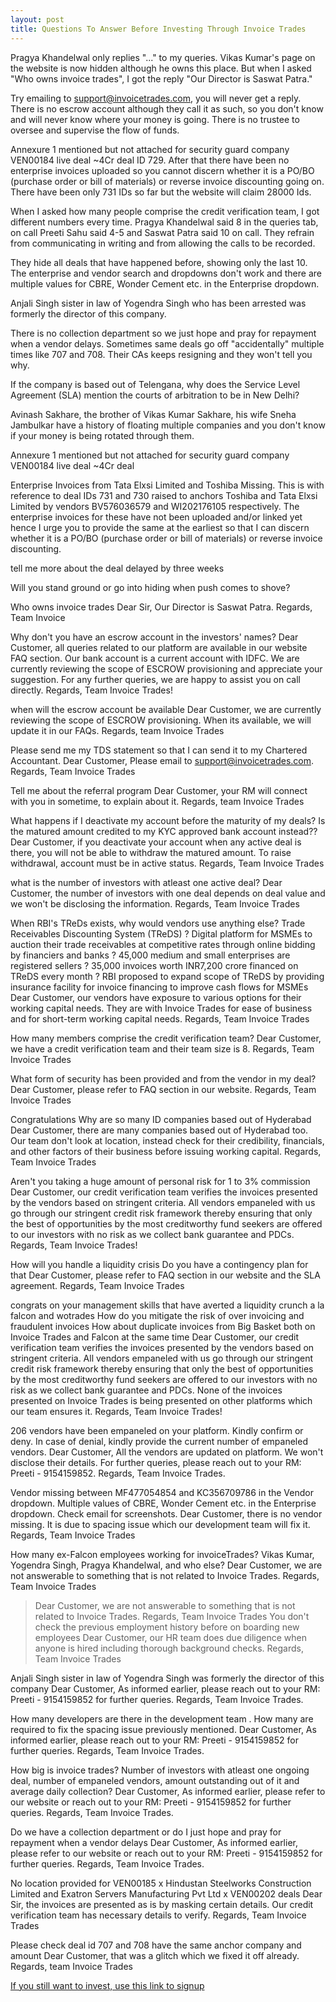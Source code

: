 ```yaml
---
layout: post
title: Questions To Answer Before Investing Through Invoice Trades
---
```

Pragya Khandelwal only replies "..." to my queries. Vikas Kumar's page on the website is now hidden although he owns this place. But when I asked "Who owns invoice trades", I got the reply "Our Director is Saswat Patra."

Try emailing to support@invoicetrades.com, you will never get a reply. There is no escrow account although they call it as such, so you don't know and will never know where your money is going. There is no trustee to oversee and supervise the flow of funds.

Annexure 1 mentioned but not attached for security guard company VEN00184 live deal ~4Cr deal ID 729. After that there have been no enterprise invoices uploaded so you cannot discern whether it is a PO/BO (purchase order or bill of materials) or reverse invoice discounting going on. There have been only 731 IDs so far but the website will claim 28000 Ids.

When I asked how many people comprise the credit verification team, I got different numbers every time. Pragya Khandelwal said 8 in the queries tab, on call Preeti Sahu said 4-5 and Saswat Patra said 10 on call. They refrain from communicating in writing and from allowing the calls to be recorded.

They hide all deals that have happened before, showing only the last 10. The enterprise and vendor search and dropdowns don't work and there are multiple values for CBRE, Wonder Cement etc. in the Enterprise dropdown.

Anjali Singh sister in law of Yogendra Singh who has been arrested was formerly the director of this company.

There is no  collection department so we just hope and pray for repayment when a vendor delays.
Sometimes same deals go off "accidentally" multiple times like 707 and 708.
Their CAs keeps resigning and they won't tell you why.

If the company is based out of Telengana, why does the Service Level Agreement (SLA) mention the courts of arbitration to be in New Delhi?

Avinash Sakhare, the brother of Vikas Kumar Sakhare, his wife Sneha Jambulkar have a history of floating multiple companies and you don't know if your money is being rotated through them.

Annexure 1 mentioned but not attached for security guard company VEN00184 live deal ~4Cr deal

Enterprise Invoices from Tata Elxsi Limited and Toshiba Missing. This is with reference to deal IDs 731 and 730 raised to anchors Toshiba and Tata Elxsi Limited by vendors BV576036579 and WI202176105 respectively. The enterprise invoices for these have not been uploaded and/or linked yet hence I urge you to provide the same at the earliest so that I can discern whether it is a PO/BO (purchase order or bill of materials) or reverse invoice discounting.

tell me more about the deal delayed by three weeks

Will you stand ground or go into hiding when push comes to shove?



Who owns invoice trades
Dear Sir, Our Director is Saswat Patra. Regards, Team Invoice

Why don't you have an escrow account in the investors' names?
Dear Customer, all queries related to our platform are available in our website FAQ section. Our bank account is a current account with IDFC. We are currently reviewing the scope of ESCROW provisioning and appreciate your suggestion. For any further queries, we are happy to assist you on call directly. Regards, Team Invoice Trades!

when will the escrow account be available
Dear Customer, we are currently reviewing the scope of ESCROW provisioning. When its available, we will update it in our FAQs. Regards, team Invoice Trades

Please send me my TDS statement so that I can send it to my Chartered Accountant.
Dear Customer, Please email to support@invoicetrades.com. Regards, Team Invoice Trades

Tell me about the referral program
Dear Customer, your RM will connect with you in sometime, to explain about it. Regards, team Invoice Trades

What happens if I deactivate my account before the maturity of my deals? Is the matured amount credited to my KYC approved bank account instead??
Dear Customer, if you deactivate your account when any active deal is there, you will not be able to withdraw the matured amount. To raise withdrawal, account must be in active status. Regards, Team Invoice Trades

what is the number of investors with atleast one active deal?
Dear Customer, the number of investors with one deal depends on deal value and we won't be disclosing the information. Regards, Team Invoice Trades

When RBI's TReDs exists, why would vendors use anything else? Trade Receivables Discounting System (TReDS) ? Digital platform for MSMEs to auction their trade receivables at competitive rates through online bidding by financiers and banks ? 45,000 medium and small enterprises are registered sellers ? 35,000 invoices worth INR7,200 crore financed on TReDS every month ? RBI proposed to expand scope of TReDS by providing insurance facility for invoice financing to improve cash flows for MSMEs
Dear Customer, our vendors have exposure to various options for their working capital needs. They are with Invoice Trades for ease of business and for short-term working capital needs. Regards, Team Invoice Trades

How many members comprise the credit verification team?
Dear Customer, we have a credit verification team and their team size is 8. Regards, Team Invoice Trades

What form of security has been provided and from the vendor in my deal?
Dear Customer, please refer to FAQ section in our website. Regards, Team Invoice Trades

Congratulations Why are so many ID companies based out of Hyderabad
Dear Customer, there are many companies based out of Hyderabad too. Our team don't look at location, instead check for their credibility, financials, and other factors of their business before issuing working capital. Regards, Team Invoice Trades

Aren't you taking a huge amount of personal risk for 1 to 3% commission
Dear Customer, our credit verification team verifies the invoices presented by the vendors based on stringent criteria. All vendors empaneled with us go through our stringent credit risk framework thereby ensuring that only the best of opportunities by the most creditworthy fund seekers are offered to our investors with no risk as we collect bank guarantee and PDCs. Regards, Team Invoice Trades!

How will you handle a liquidity crisis Do you have a contingency plan for that
Dear Customer, please refer to FAQ section in our website and the SLA agreement. Regards, Team Invoice Trades

congrats on your management skills that have averted a liquidity crunch a la falcon and wotrades How do you mitigate the risk of over invoicing and fraudulent invoices How about duplicate invoices from Big Basket both on Invoice Trades and Falcon at the same time
Dear Customer, our credit verification team verifies the invoices presented by the vendors based on stringent criteria. All vendors empaneled with us go through our stringent credit risk framework thereby ensuring that only the best of opportunities by the most creditworthy fund seekers are offered to our investors with no risk as we collect bank guarantee and PDCs. None of the invoices presented on Invoice Trades is being presented on other platforms which our team ensures it. Regards, Team Invoice Trades!

206 vendors have been empaneled on your platform. Kindly confirm or deny. In case of denial, kindly provide the current number of empaneled vendors.
Dear Customer, All the vendors are updated on platform. We won't disclose their details. For further queries, please reach out to your RM: Preeti - 9154159852. Regards, Team Invoice Trades.

Vendor missing between MF477054854 and KC356709786 in the Vendor dropdown. Multiple values of CBRE, Wonder Cement etc. in the Enterprise dropdown. Check email for screenshots.
Dear Customer, there is no vendor missing. It is due to spacing issue which our development team will fix it. Regards, Team Invoice Trades

How many ex-Falcon employees working for invoiceTrades? Vikas Kumar, Yogendra Singh, Pragya Khandelwal, and who else?
Dear Customer, we are not answerable to something that is not related to Invoice Trades. Regards, Team Invoice Trades
> Dear Customer, we are not answerable to something that is not related to Invoice Trades. Regards, Team Invoice Trades You don't check the previous employment history before on boarding new employees
Dear Customer, our HR team does due diligence when anyone is hired including thorough background checks. Regards, Team Invoice Trades

Anjali Singh sister in law of Yogendra Singh was formerly the director of this company
Dear Customer, As informed earlier, please reach out to your RM: Preeti - 9154159852 for further queries. Regards, Team Invoice Trades.

How many developers are there in the development team . How many are required to fix the spacing issue previously mentioned.
Dear Customer, As informed earlier, please reach out to your RM: Preeti - 9154159852 for further queries. Regards, Team Invoice Trades.

How big is invoice trades? Number of investors with atleast one ongoing deal, number of empaneled vendors, amount outstanding out of it and average daily collection?
Dear Customer, As informed earlier, please refer to our website or reach out to your RM: Preeti - 9154159852 for further queries. Regards, Team Invoice Trades.

Do we have a collection department or do I just hope and pray for repayment when a vendor delays
Dear Customer, As informed earlier, please refer to our website or reach out to your RM: Preeti - 9154159852 for further queries. Regards, Team Invoice Trades.

No location provided for VEN00185 x Hindustan Steelworks Construction Limited and Exatron Servers Manufacturing Pvt Ltd x VEN00202 deals
Dear Sir, the invoices are presented as is by masking certain details. Our credit verification team has necessary details to verify. Regards, Team Invoice Trades

Please check deal id 707 and 708 have the same anchor company and amount
Dear Customer, that was a glitch which we fixed it off already. Regards, team Invoice Trades



[If you still want to invest, use this link to signup](https://app.invoicetrades.com/Customer/Register?Referer=NEHXRSNYBW)
